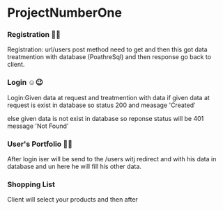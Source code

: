 # ProjectNumberOne
### Registration 🤯😇
 Registration:
 url/users post method need to get and 
then this got data treatmention with database
(PoathreSql) and then response go back to client.

### Login ☺😉

Login:Given data at request and treatmention
with data if given data at request is exist
in database so status 200 and measage 'Created'

else given data is not exist in database
so reponse status will be 401 message 'Not Found'

### User's Portfolio 🤠🤓
After login iser will be send to the /users
witj redirect and with his data in database
and un here he will fill his other data.

### Shopping List 
Client will select your products and then after 
